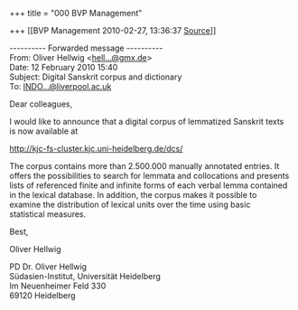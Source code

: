 +++
title = "000 BVP Management"

+++
[[BVP Management	2010-02-27, 13:36:37 [Source](https://groups.google.com/g/bvparishat/c/prLUea2h4ws)]]



---------- Forwarded message ----------  
From: Oliver Hellwig \<[hell...@gmx.de]()\>  
Date: 12 February 2010 15:40  
Subject: Digital Sanskrit corpus and dictionary  
To: [INDO...@liverpool.ac.uk]()

  
Dear colleagues,

I would like to announce that a digital corpus of lemmatized Sanskrit texts  
is now available at

<http://kjc-fs-cluster.kjc.uni-heidelberg.de/dcs/>

The corpus contains more than 2.500.000 manually annotated entries. It  
offers the possibilities to search for lemmata and collocations and presents  
lists of referenced finite and infinite forms of each verbal lemma contained  
in the lexical database. In addition, the corpus makes it possible to  
examine the distribution of lexical units over the time using basic  
statistical measures.

  
Best,

Oliver Hellwig

  
PD Dr. Oliver Hellwig  
Südasien-Institut, Universität Heidelberg  
Im Neuenheimer Feld 330  
69120 Heidelberg  

